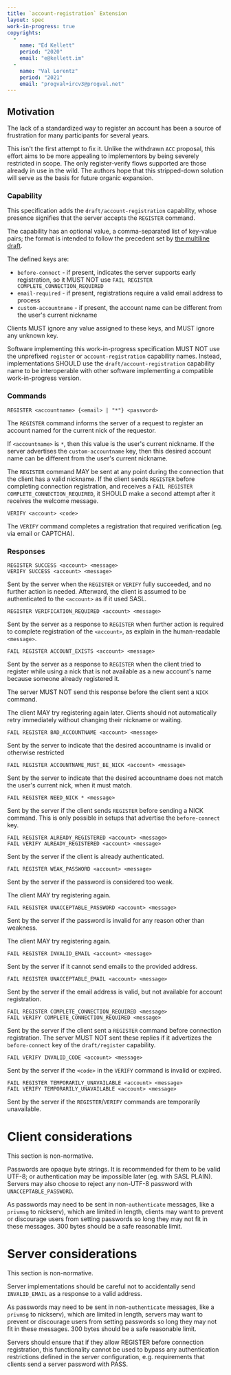 ```yaml
---
title: `account-registration` Extension
layout: spec
work-in-progress: true
copyrights:
  -
    name: "Ed Kellett"
    period: "2020"
    email: "e@kellett.im"
  -
    name: "Val Lorentz"
    period: "2021"
    email: "progval+ircv3@progval.net"
---
```



## Motivation

The lack of a standardized way to register an account has been a source
of frustration for many participants for several years.

This isn't the first attempt to fix it. Unlike the withdrawn `ACC` proposal,
this effort aims to be more appealing to implementors by being severely
restricted in scope.
The only register-verify flows supported are those already in use in the wild.
The authors hope that this stripped-down solution will serve as the basis
for future organic expansion.

### Capability

This specification adds the `draft/account-registration` capability, whose
presence signifies that the server accepts the `REGISTER` command.

The capability has an optional value, a comma-separated list of key-value
pairs; the format is intended to follow the precedent set by
[the multiline draft][multiline].

The defined keys are:

 * `before-connect` - if present, indicates the server supports early
   registration, so it MUST NOT use
   `FAIL REGISTER COMPLETE_CONNECTION_REQUIRED`
 * `email-required` - if present, registrations require a valid email address
   to process
 * `custom-accountname` - if present, the account name can be different
   from the user's current nickname

Clients MUST ignore any value assigned to these keys, and MUST ignore
any unknown key.

Software implementing this work-in-progress specification MUST NOT use
the unprefixed `register` or `account-registration` capability names.
Instead, implementations SHOULD use the `draft/account-registration`
capability name to be interoperable with other software implementing
a compatible work-in-progress version.

### Commands

    REGISTER <accountname> {<email> | "*"} <password>
    
The `REGISTER` command informs the server of a request to register
an account named for the current nick of the requestor.

If `<accountname>` is `*`, then this value is the user's current nickname.
If the server advertises the `custom-accountname` key, then this desired
account name can be different from the user's current nickname.

The `REGISTER` command MAY be sent at any point during the connection
that the client has a valid nickname.
If the client sends `REGISTER` before completing connection registration,
and receives a `FAIL REGISTER COMPLETE_CONNECTION_REQUIRED`, it SHOULD make
a second attempt after it receives the welcome message.

    VERIFY <account> <code>
    
The `VERIFY` command completes a registration that required verification
(eg. via email or CAPTCHA).

### Responses

    REGISTER SUCCESS <account> <message>
    VERIFY SUCCESS <account> <message>
    
Sent by the server when the `REGISTER` or `VERIFY` fully succeeded, and no
further action is needed.
Afterward, the client is assumed to be authenticated to the `<account>`
as if it used SASL.

    REGISTER VERIFICATION_REQUIRED <account> <message>
    
Sent by the server as a response to `REGISTER` when further action is required
to complete registration of the `<account>`, as explain in the human-readable
`<message>`.

    FAIL REGISTER ACCOUNT_EXISTS <account> <message>

Sent by the server as a response to `REGISTER` when the client tried to register
while using a nick that is not available as a new account's name
because someone already registered it.

The server MUST NOT send this response before the client sent a `NICK` command.

The client MAY try registering again later.
Clients should not automatically retry immediately without changing
their nickname or waiting.

    FAIL REGISTER BAD_ACCOUNTNAME <account> <message>

Sent by the server to indicate that the desired accountname is invalid or
otherwise restricted

    FAIL REGISTER ACCOUNTNAME_MUST_BE_NICK <account> <message>

Sent by the server to indicate that the desired accountname does not match
the user's current nick, when it must match.

    FAIL REGISTER NEED_NICK * <message>

Sent by the server if the client sends `REGISTER` before sending a NICK command.
This is only possible in setups that advertise the `before-connect` key.

    FAIL REGISTER ALREADY_REGISTERED <account> <message>
    FAIL VERIFY ALREADY_REGISTERED <account> <message>

Sent by the server if the client is already authenticated.

    FAIL REGISTER WEAK_PASSWORD <account> <message>

Sent by the server if the password is considered too weak.

The client MAY try registering again.

    FAIL REGISTER UNACCEPTABLE_PASSWORD <account> <message>

Sent by the server if the password is invalid for any reason other than
weakness.

The client MAY try registering again.

    FAIL REGISTER INVALID_EMAIL <account> <message>

Sent by the server if it cannot send emails to the provided address.

    FAIL REGISTER UNACCEPTABLE_EMAIL <account> <message>

Sent by the server if the email address is valid, but not available for
account registration.

    FAIL REGISTER COMPLETE_CONNECTION_REQUIRED <message>
    FAIL VERIFY COMPLETE_CONNECTION_REQUIRED <message>

Sent by the server if the client sent a `REGISTER` command before connection
registration.
The server MUST NOT sent these replies if it advertizes the `before-connect`
key of the `draft/register` capability.

    FAIL VERIFY INVALID_CODE <account> <message>

Sent by the server if the `<code>` in the `VERIFY` command is invalid
or expired.

    FAIL REGISTER TEMPORARILY_UNAVAILABLE <account> <message>
    FAIL VERIFY TEMPORARILY_UNAVAILABLE <account> <message>

Sent by the server if the `REGISTER`/`VERIFY` commands are temporarily
unavailable.


# Client considerations

This section is non-normative.

Passwords are opaque byte strings.
It is recommended for them to be valid UTF-8;
or authentication may be impossible later (eg. with SASL PLAIN).
Servers may also choose to reject any non-UTF-8 password with
`UNACCEPTABLE_PASSWORD`.

As passwords may need to be sent in non-`authenticate` messages,
like a `privmsg` to nickserv), which are limited in length, clients may want to
prevent or discourage users from setting passwords so long they may not fit
in these messages. 300 bytes should be a safe reasonable limit.


# Server considerations

This section is non-normative.

Server implementations should be careful not to accidentally send `INVALID_EMAIL`
as a response to a valid address.

As passwords may need to be sent in non-`authenticate` messages,
like a `privmsg` to nickserv), which are limited in length, servers may want to
prevent or discourage users from setting passwords so long they may not fit
in these messages. 300 bytes should be a safe reasonable limit.

Servers should ensure that if they allow REGISTER before connection registration,
this functionality cannot be used to bypass any authentication restrictions
defined in the server configuration, e.g. requirements that clients send
a server password with PASS.



[multiline]: https://github.com/ircv3/ircv3-specifications/pull/398/
